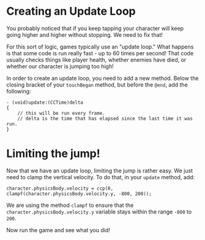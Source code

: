 Creating an Update Loop
=============

You probably noticed that if you keep tapping your character will keep going
higher and higher without stopping. We need to fix that!

For this sort of logic, games typically use an "update loop." What happens is that some
code is run really fast - up to 60 times per second! That code usually checks things like
player health, whether enemies have died, or whether our character is jumping too high!

In order to create an update loop, you need to add a new method. Below the
closing bracket of your ```touchBegan``` method, but before the ```@end```,
add the following:

	- (void)update:(CCTime)delta
	{
		// this will be run every frame.
		// delta is the time that has elapsed since the last time it was run.
	}

Limiting the jump!
=======================

Now that we have an update loop, limiting the jump is rather easy. We just need to
clamp the vertical velocity. To do that, in your ```update``` method, add:

	character.physicsBody.velocity = ccp(0, clampf(character.physicsBody.velocity.y, -800, 200));

We are using the method ```clampf``` to ensure that the ```character.physicsBody.velocity.y```
variable stays within the range ```-800``` to ```200```.

Now run the game and see what you did!
